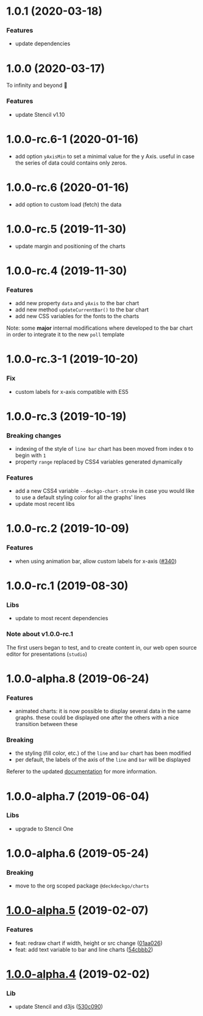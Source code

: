 <a name="1.0.1"></a>

# 1.0.1 (2020-03-18)

### Features

- update dependencies

<a name="1.0.0"></a>

# 1.0.0 (2020-03-17)

To infinity and beyond 🚀

### Features

- update Stencil v1.10

<a name="1.0.0-rc.6-1"></a>

# 1.0.0-rc.6-1 (2020-01-16)

- add option `yAxisMin` to set a minimal value for the y Axis. useful in case the series of data could contains only zeros.

<a name="1.0.0-rc.6"></a>

# 1.0.0-rc.6 (2020-01-16)

- add option to custom load (fetch) the data

<a name="1.0.0-rc.5"></a>

# 1.0.0-rc.5 (2019-11-30)

- update margin and positioning of the charts

<a name="1.0.0-rc.4"></a>

# 1.0.0-rc.4 (2019-11-30)

### Features

- add new property `data` and `yAxis` to the bar chart
- add new method `updateCurrentBar()` to the bar chart
- add new CSS variables for the fonts to the charts

Note: some **major** internal modifications where developed to the bar chart in order to integrate it to the new `poll` template

<a name="1.0.0-rc.3-1"></a>

# 1.0.0-rc.3-1 (2019-10-20)

### Fix

- custom labels for x-axis compatible with ES5

<a name="1.0.0-rc.3"></a>

# 1.0.0-rc.3 (2019-10-19)

### Breaking changes

- indexing of the style of `line bar` chart has been moved from index `0` to begin with `1`
- property `range` replaced by CSS4 variables generated dynamically

### Features

- add a new CSS4 variable `--deckgo-chart-stroke` in case you would like to use a default styling color for all the graphs' lines
- update most recent libs

<a name="1.0.0-rc.2"></a>

# 1.0.0-rc.2 (2019-10-09)

### Features

- when using animation bar, allow custom labels for x-axis ([#340](https://github.com/deckgo/deckdeckgo/issues/340))

<a name="1.0.0-rc.1"></a>

# 1.0.0-rc.1 (2019-08-30)

### Libs

- update to most recent dependencies

### Note about v1.0.0-rc.1

The first users began to test, and to create content in, our web open source editor for presentations (`studio`)

<a name="1.0.0-alpha.8"></a>

# 1.0.0-alpha.8 (2019-06-24)

### Features

- animated charts: it is now possible to display several data in the same graphs. these could be displayed one after the others with a nice transition between these

### Breaking

- the styling (fill color, etc.) of the `line` and `bar` chart has been modified
- per default, the labels of the axis of the `line` and `bar` will be displayed

Referer to the updated [documentation](https://docs.deckdeckgo.com) for more information.

<a name="1.0.0-alpha.7"></a>

# 1.0.0-alpha.7 (2019-06-04)

### Libs

- upgrade to Stencil One

<a name="1.0.0-alpha.6"></a>

# 1.0.0-alpha.6 (2019-05-24)

### Breaking

- move to the org scoped package `@deckdeckgo/charts`

<a name="1.0.0-alpha.5"></a>

# [1.0.0-alpha.5](https://github.com/fluster/deckdeckgo-charts/compare/v1.0.0-alpha.4...v1.0.0-alpha.5) (2019-02-07)

### Features

- feat: redraw chart if width, height or src change ([01aa026](https://github.com/deckgo/deckdeckgo-charts/commit/01aa026f0ab746684abf1e9e83b975ea15eaaef1))
- feat: add text variable to bar and line charts ([54cbbb2](https://github.com/deckgo/deckdeckgo-charts/commit/54cbbb2a11a4873e9462b48dd41d0fb6985d5ef5))

<a name="1.0.0-alpha.4"></a>

# [1.0.0-alpha.4](https://github.com/fluster/deckdeckgo-charts/compare/v1.0.0-alpha.3...v1.0.0-alpha.4) (2019-02-02)

### Lib

- update Stencil and d3js ([530c090](https://github.com/deckgo/deckdeckgo-charts/commit/530c090eb85862576758c31886c9d38d1c2c98df))
